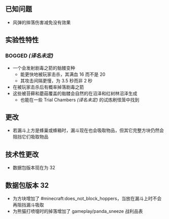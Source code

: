 ## 已知问题
* 风弹的摔落伤害减免没有效果
## 实验性特性
### BOGGED *(译名未定)*
* 一个会发射剧毒之箭的骷髅变种
    * 能更快地被玩家击杀，其满血 16 而不是 20
    * 其攻击间隔更慢，为 3.5 秒而非 2 秒
* 在被玩家击杀后有概率掉落剧毒之箭
* 这些被苔藓和蘑菇覆盖的骷髅会自然的在沼泽和红树林沼泽生成
    * 也能在一些 Trial Chambers *(译名未定)* 的试炼刷怪笼中找到
## 更改
* 若漏斗上方是蜂巢或蜂箱时，漏斗现在也会吸取物品，但其它完整方块仍然会阻挡它们吸取物品
## 技术性更改
* 数据包版本现在为 32
## 数据包版本 32
* 为方块增加了 #minecraft:does_not_block_hoppers，当放在漏斗上时不会再阻挡漏斗吸取
* 为熊猫打喷嚏时的掉落增加了 gameplay/panda_sneeze 战利品表